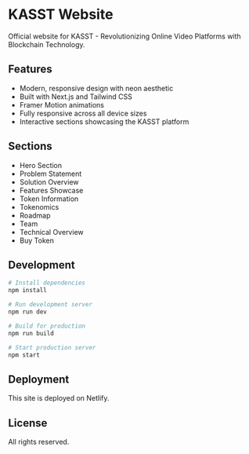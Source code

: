 # KASST Website

Official website for KASST - Revolutionizing Online Video Platforms with Blockchain Technology.

## Features

- Modern, responsive design with neon aesthetic
- Built with Next.js and Tailwind CSS
- Framer Motion animations
- Fully responsive across all device sizes
- Interactive sections showcasing the KASST platform

## Sections

- Hero Section
- Problem Statement
- Solution Overview
- Features Showcase
- Token Information
- Tokenomics
- Roadmap
- Team
- Technical Overview
- Buy Token

## Development

```bash
# Install dependencies
npm install

# Run development server
npm run dev

# Build for production
npm run build

# Start production server
npm start
```

## Deployment

This site is deployed on Netlify.

## License

All rights reserved.
